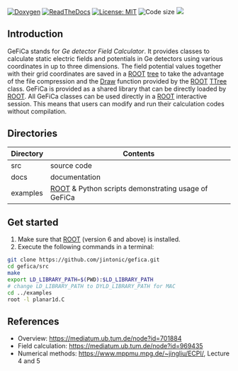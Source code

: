 [![Doxygen](https://codedocs.xyz/jintonic/gefica.svg)](https://codedocs.xyz/jintonic/gefica/)
[![ReadTheDocs](https://readthedocs.org/projects/gefica/badge)](https://gefica.readthedocs.io)
[![License: MIT](https://img.shields.io/badge/License-MIT-yellow.svg)](https://opensource.org/licenses/MIT)
![Code size](https://img.shields.io/github/languages/code-size/jintonic/gefica.svg?style=flat)
![](https://img.shields.io/github/languages/top/jintonic/gefica.svg?style=flat)

## Introduction

GeFiCa stands for *Ge detector Field Calculator*. It provides classes to calculate static electric fields and potentials in Ge detectors using various coordinates in up to three dimensions. The field potential values together with their grid coordinates are saved in a [ROOT][] [tree][] to take the advantage of the file compression and the [Draw][] function provided by the [ROOT][] [TTree][] class. GeFiCa is provided as a shared library that can be directly loaded by [ROOT][]. All GeFiCa classes can be used directly in a [ROOT][] interactive session. This means that users can modify and run their calculation codes without compilation.

## Directories

Directory | Contents
----------|-----------
src       | source code
docs      | documentation
examples  | [ROOT][] & Python scripts demonstrating usage of GeFiCa

## Get started

1. Make sure that [ROOT][] (version 6 and above) is installed.
2. Execute the following commands in a terminal:

~~~sh
git clone https://github.com/jintonic/gefica.git
cd gefica/src
make
export LD_LIBRARY_PATH=$(PWD):$LD_LIBRARY_PATH
# change LD_LIBRARY_PATH to DYLD_LIBRARY_PATH for MAC
cd ../examples
root -l planar1d.C
~~~

## References

- Overview: https://mediatum.ub.tum.de/node?id=701884
- Field calculation: https://mediatum.ub.tum.de/node?id=969435
- Numerical methods: https://www.mppmu.mpg.de/~jingliu/ECPI/, Lecture 4 and 5

[ROOT]:https://root.cern.ch
[tree]:https://root.cern.ch/root/htmldoc/guides/users-guide/Trees.html
[Draw]:https://root.cern.ch/doc/master/classTTree.html#a73450649dc6e54b5b94516c468523e45
[TTree]:https://root.cern.ch/doc/master/classTTree.html

